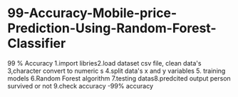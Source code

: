 # 99-Accuracy-Mobile-price-Prediction-Using-Random-Forest-Classifier
99 % Accuracy 1.import libries2.load dataset csv file, clean data's 3,character convert to numeric  s 4.split data's x and y variables 5. training models 6.Random Forest algorithm 7.testing datas8.predcited output person survived or not 9.check accuracy -99% accuracy
